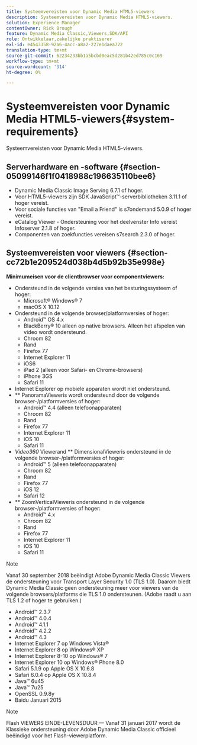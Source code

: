 ```yaml
---
title: Systeemvereisten voor Dynamic Media HTML5-viewers
description: Systeemvereisten voor Dynamic Media HTML5-viewers.
solution: Experience Manager
contentOwner: Rick Brough
feature: Dynamic Media Classic,Viewers,SDK/API
role: Ontwikkelaar,zakelijke praktiserer
exl-id: e4543358-92a6-4acc-a8a2-227e1daea722
translation-type: tm+mt
source-git-commit: 62234233bb1a5bcbd0eac5d281b42ed785c0c169
workflow-type: tm+mt
source-wordcount: '314'
ht-degree: 0%

---
```


# Systeemvereisten voor Dynamic Media HTML5-viewers{#system-requirements}

Systeemvereisten voor Dynamic Media HTML5-viewers.

<!-- Updated April 06, 2021 from https://wiki.corp.adobe.com/pages/viewpage.action?spaceKey=scene7qa&title=s7Viewers%2C+S7SDK%2C+S7OnDemand+Release+Notes - Contact is Sasha -->

## Serverhardware en -software {#section-05099146f1f0418988c196635110bee6}

* Dynamic Media Classic Image Serving 6.7.1 of hoger.
* Voor HTML5-viewers zijn SDK JavaScript™-serverbibliotheken 3.11.1 of hoger vereist.
* Voor sociale functies van &quot;Email a Friend&quot; is s7ondemand 5.0.9 of hoger vereist.
* eCatalog Viewer - Ondersteuning voor het deelvenster Info vereist Infoserver 2.1.8 of hoger.
* Componenten van zoekfuncties vereisen s7search 2.3.0 of hoger.

## Systeemvereisten voor viewers {#section-cc72b1e209524d038b4d5b92b35e998e}

**Minimumeisen voor de clientbrowser voor componentviewers:**

* Ondersteund in de volgende versies van het besturingssysteem of hoger:
   * Microsoft® Windows® 7
   * macOS X 10.12
* Ondersteund in de volgende browser/platformversies of hoger:
   * Android™ OS 4.x
   * BlackBerry® 10 alleen op native browsers. Alleen het afspelen van video wordt ondersteund.
   * Chroom 82
   * Rand
   * Firefox 77
   * Internet Explorer 11
   * iOS6
   * iPad 2 (alleen voor Safari- en Chrome-browsers)
   * iPhone 3GS
   * Safari 11
* Internet Explorer op mobiele apparaten wordt niet ondersteund.
* ** PanoramaVieweris wordt ondersteund door de volgende browser-/platformversies of hoger:
   * Android™ 4.4 (alleen telefoonapparaten)
   * Chroom 82
   * Rand
   * Firefox 77
   * Internet Explorer 11
   * iOS 10
   * Safari 11
* *Video360* Viewerand  ** DimensionalVieweris ondersteund in de volgende browser-/platformversies of hoger:
   * Android™ 5 (alleen telefoonapparaten)
   * Chroom 82
   * Rand
   * Firefox 77
   * iOS 12
   * Safari 12
* ** ZoomVerticalVieweris ondersteund in de volgende browser-/platformversies of hoger:
   * Android™ 4.x
   * Chroom 82
   * Rand
   * Firefox 77
   * Internet Explorer 11
   * iOS 10
   * Safari 11

>[!NOTE]
>
>Vanaf 30 september 2018 beëindigt Adobe Dynamic Media Classic Viewers de ondersteuning voor Transport Layer Security 1.0 (TLS 1.0). Daarom biedt Dynamic Media Classic geen ondersteuning meer voor viewers van de volgende browsers/platforms die TLS 1.0 ondersteunen. (Adobe raadt u aan TLS 1.2 of hoger te gebruiken.)

* Android™ 2.3.7
* Android™ 4.0.4
* Android™ 4.1.1
* Android™ 4.2.2
* Android™ 4.3
* Internet Explorer 7 op Windows Vista®
* Internet Explorer 8 op Windows® XP
* Internet Explorer 8-10 op Windows® 7
* Internet Explorer 10 op Windows® Phone 8.0
* Safari 5.1.9 op Apple OS X 10.6.8
* Safari 6.0.4 op Apple OS X 10.8.4
* Java™ 6u45
* Java™ 7u25
* OpenSSL 0.9.8y
* Baidu Januari 2015

>[!NOTE]
>
>Flash VIEWERS EINDE-LEVENSDUUR — Vanaf 31 januari 2017 wordt de Klassieke ondersteuning door Adobe Dynamic Media Classic officieel beëindigd voor het Flash-viewerplatform.
